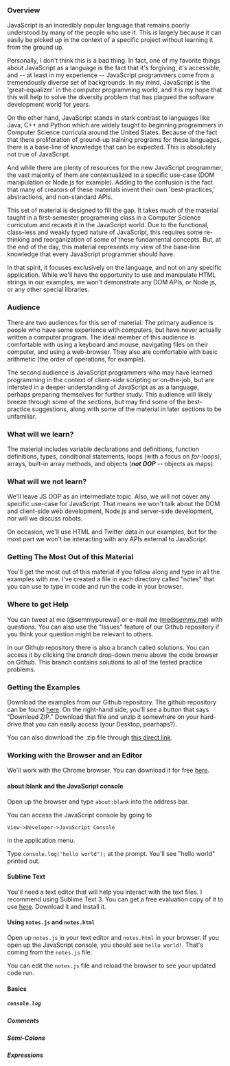 ### Overview

JavaScript is an incredibly popular language that remains poorly understood by
many of the people who use it. This is largely because it can easily be picked
up in the context of a specific project without learning it from the ground up.

Personally, I don't think this is a bad thing. In fact, one of my favorite
things about JavaScript as a language is the fact that it's forgiving, it's
accessible, and -- at least in my experience -- JavaScript programmers come from
a tremendously diverse set of backgrounds. In my mind, JavaScript is the
'great-equalizer' in the computer programming world, and it is my hope that this
will help to solve the diversity problem that has plagued the software
development world for years.

On the other hand, JavaScript stands in stark contrast to languages like Java,
C++ and Python which are widely taught to beginning programmers in Computer
Science curricula around the United States. Because of the fact that there
proliferation of ground-up training programs for these languages, there is a
base-line of knowledge that can be expected. This is absolutely not true of
JavaScript.

And while there are plenty of resources for the new JavaScript programmer, the
vast majority of them are contextualized to a specific use-case (DOM
manipulation or Node.js for example). Adding to the confusion is the fact that
many of creators of these materials invent their own 'best-practices,'
abstractions, and non-standard APIs.

This set of material is designed to fill the gap. It takes much of the material
taught in a first-semester programming class in a Computer Science curriculum
and recasts it in the JavaScript world. Due to the functional, class-less and
weakly typed nature of JavaScript, this requires some re-thinking and
reorganization of some of these fundamental concepts. But, at the end of the
day, this material represents my view of the base-line knowledge that every
JavaScript programmer should have.

In that spirit, it focuses exclusively on the language, and not on any specific
application. While we'll have the opportunity to use and manipulate HTML strings
in our examples, we won't demonstrate any DOM APIs, or Node.js, or any other
special libraries.

### Audience

There are two audiences for this set of material. The primary audience is people
who have some experience with computers, but have never actually written a
computer program. The ideal member of this audience is comfortable with using a
keyboard and mouse, navigating files on their computer, and using a
web-browser. They also are comfortable with basic arithmetic (the order of
operations, for example).

The second audience is JavaScript programmers who may have learned programming
in the context of client-side scripting or on-the-job, but are intersted in a
deeper understanding of JavaScript as as a language, perhaps preparing
themselves for further study. This audience will likely breeze through some of
the sections, but may find some of the best-practice suggestions, along with
some of the material in later sections to be unfamiliar.

### What will we learn?

The material includes variable declarations and definitions, function
definitions, types, conditional statements, loops (with a focus on _for_-loops),
arrays, built-in array methods, and objects (**_not OOP_** -- objects as maps).

### What will we not learn?

We'll leave JS OOP as an intermediate topic. Also, we will not cover any
specific use-case for JavaScript. That means we won't talk about the DOM and
client-side web development, Node.js and server-side development, nor will we
discuss robots.

On occasion, we'll use HTML and Twitter data in our examples, but for the most
part we won't be interacting with any APIs external to JavaScript.

### Getting The Most Out of this Material

You'll get the most out of this material if you follow along and type in all the
examples with me. I've created a file in each directory called "notes" that you
can use to type in code and run the code in your browser.

### Where to get Help

You can tweet at me (@semmypurewal) or e-mail me (me@semmy.me) with
questions. You can also use the "Issues" feature of our Github repository if you
think your question might be relevant to others.

In our Github repository there is also a branch called solutions. You can access
it by clicking the _branch_ drop-down menu above the code browser on
Github. This branch contains solutions to all of the tested practice problems.

### Getting the Examples

Download the examples from our Github repository. The github repository can be
found [here](https://github.com/semmypurewal/BeginningJavaScript). On the
right-hand side, you'll see a button that says "Download ZIP." Download that
file and unzip it somewhere on your hard-drive that you can easily access (your
Desktop, pearhaps?).

You can also download the .zip file through [this direct link](https://github.com/semmypurewal/BeginningJavaScript/archive/master.zip).

### Working with the Browser and an Editor

We'll work with the Chrome browser. You can download it for free
[here](http://www.google.com/chrome).

#### about:blank and the JavaScript console

Open up the browser and type `about:blank` into the address bar.

You can access the JavaScript console by going to

    View->Developer->JavaScript Console

in the application menu.

Type `console.log("hello world");` at the prompt. You'll see "hello world"
printed out.

#### Sublime Text

You'll need a text editor that will help you interact with the text files. I
recommend using Sublime Text 3. You can get a free evaluation copy of it to use
[here](http://www.sublimetext.com). Download it and install it.

#### Using `notes.js` and `notes.html`

Open up `notes.js` in your text editor and `notes.html` in your browser. If you
open up the JavaScript console, you should see `hello world!`. That's coming
from the `notes.js` file.

You can edit the `notes.js` file and reload the browser to see your updated code
run.

#### Basics

##### `console.log`

##### Comments

##### Semi-Colons

##### Expressions

